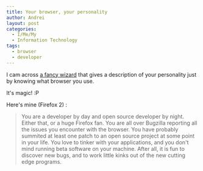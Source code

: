 ```yaml
---
title: Your browser, your personality
author: Andrei
layout: post
categories:
  - I/Me/My
  - Information Technology
tags:
  - browser
  - developer
---
```

I cam across <a href="http://www.terminally-incoherent.com/blog/2006/08/19/what-does-your-browser-reveal-about-your-personality/" target="_blank">a fancy wizard</a> that gives a description of your personality just by knowing what browser you use.

It's magic! :P

Here's mine (Firefox 2) :

> You are a developer by day and open source developer by night. Either that, or a huge Firefox fan. You are all over Bugzilla reporting all the issues you encounter with the browser. You have probably summited at least one patch to an open source project at some point in your life. You love to tinker with your applications, and you don't mind running beta software on your machine. After all, it is fun to discover new bugs, and to work little kinks out of the new cutting edge programs.